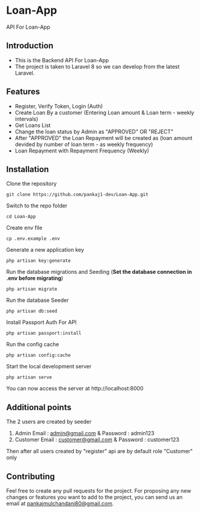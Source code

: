 # Loan-App
API For Loan-App

## Introduction
* This is the Backend API For Loan-App
* The project is taken to Laravel 8 so we can develop from the latest Laravel.

## Features
* Register, Verify Token, Login (Auth)
* Create Loan By a customer (Entering Loan amount & Loan term - weekly intervals)
* Get Loans List
* Change the loan status by Admin as "APPROVED" OR "REJECT"
* After "APPROVED" the Loan Repayment will be created as (loan amount devided by number of loan term - as weekly frequency) 
* Loan Repayment with Repayment Frequency (Weekly)

## Installation

Clone the repository

    git clone https://github.com/pankaj1-dev/Loan-App.git
Switch to the repo folder

    cd Loan-App
    
Create env file

    cp .env.example .env
    
Generate a new application key

    php artisan key:generate

Run the database migrations and Seeding (**Set the database connection in .env before migrating**)

    php artisan migrate

Run the database Seeder

    php artisan db:seed

   Install Passport Auth For API

    php artisan passport:install
    
Run the config cache

    php artisan config:cache
    
Start the local development server

    php artisan serve
    
You can now access the server at http://localhost:8000

## Additional points
The 2 users are created by seeder 
1. Admin
	Email : admin@gmail.com & Password : admin123
2. Customer 
	Email : customer@gmail.com & Password : customer123

Then after all users created by "register" api are by default role "Customer" only

## Contributing
Feel free to create any pull requests for the project. For proposing any new changes or features you want to add to the project, you can send us an email at pankajmulchandani80@gmail.com.
